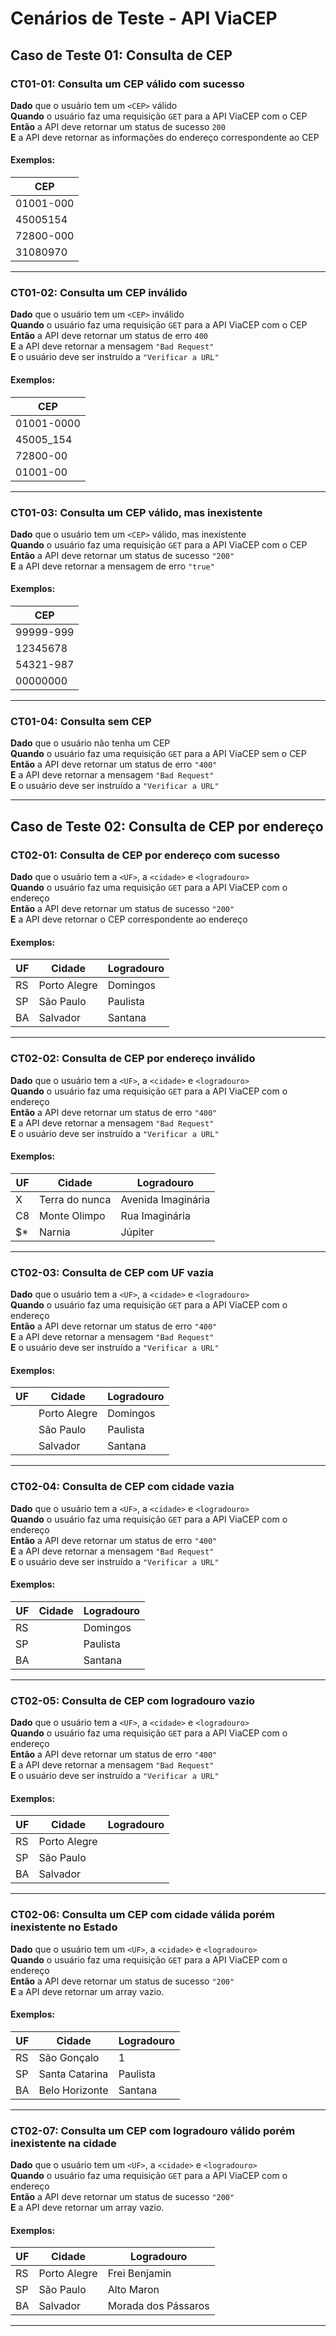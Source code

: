 # Cenários de Teste - API ViaCEP

## Caso de Teste 01: Consulta de CEP

### CT01-01: Consulta um CEP válido com sucesso  
**Dado** que o usuário tem um `<CEP>` válido  
**Quando** o usuário faz uma requisição `GET` para a API ViaCEP com o CEP  
**Então** a API deve retornar um status de sucesso `200`  
**E** a API deve retornar as informações do endereço correspondente ao CEP  

#### Exemplos:
| CEP       |
|-----------|
| 01001-000 |
| 45005154  |
| 72800-000 |
| 31080970  |

---

### CT01-02: Consulta um CEP inválido  
**Dado** que o usuário tem um `<CEP>` inválido  
**Quando** o usuário faz uma requisição `GET` para a API ViaCEP com o CEP  
**Então** a API deve retornar um status de erro `400`  
**E** a API deve retornar a mensagem `"Bad Request"`  
**E** o usuário deve ser instruído a `"Verificar a URL"`  

#### Exemplos:
| CEP         |
|------------|
| 01001-0000 |
| 45005_154  |
| 72800-00   |
| 01001-00   |

---

### CT01-03: Consulta um CEP válido, mas inexistente  
**Dado** que o usuário tem um `<CEP>` válido, mas inexistente  
**Quando** o usuário faz uma requisição `GET` para a API ViaCEP com o CEP  
**Então** a API deve retornar um status de sucesso `"200"`  
**E** a API deve retornar a mensagem de erro `"true"`  

#### Exemplos:
| CEP        |
|-----------|
| 99999-999 |
| 12345678  |
| 54321-987 |
| 00000000  |

---

### CT01-04: Consulta sem CEP  
**Dado** que o usuário não tenha um CEP  
**Quando** o usuário faz uma requisição `GET` para a API ViaCEP sem o CEP  
**Então** a API deve retornar um status de erro `"400"`  
**E** a API deve retornar a mensagem `"Bad Request"`  
**E** o usuário deve ser instruído a `"Verificar a URL"`  

---

## Caso de Teste 02: Consulta de CEP por endereço

### CT02-01: Consulta de CEP por endereço com sucesso  
**Dado** que o usuário tem a `<UF>`, a `<cidade>` e `<logradouro>`  
**Quando** o usuário faz uma requisição `GET` para a API ViaCEP com o endereço  
**Então** a API deve retornar um status de sucesso `"200"`  
**E** a API deve retornar o CEP correspondente ao endereço  

#### Exemplos:
| UF | Cidade      | Logradouro |
|----|------------|-----------|
| RS | Porto Alegre | Domingos  |
| SP | São Paulo    | Paulista  |
| BA | Salvador     | Santana   |

---

### CT02-02: Consulta de CEP por endereço inválido  
**Dado** que o usuário tem a `<UF>`, a `<cidade>` e `<logradouro>`  
**Quando** o usuário faz uma requisição `GET` para a API ViaCEP com o endereço  
**Então** a API deve retornar um status de erro `"400"`  
**E** a API deve retornar a mensagem `"Bad Request"`  
**E** o usuário deve ser instruído a `"Verificar a URL"`  

#### Exemplos:
| UF | Cidade         | Logradouro           |
|----|--------------|--------------------|
| X  | Terra do nunca | Avenida Imaginária |
| C8 | Monte Olimpo  | Rua Imaginária     |
| $* | Narnia        | Júpiter            |

---

### CT02-03: Consulta de CEP com UF vazia  
**Dado** que o usuário tem a `<UF>`, a `<cidade>` e `<logradouro>`  
**Quando** o usuário faz uma requisição `GET` para a API ViaCEP com o endereço  
**Então** a API deve retornar um status de erro `"400"`  
**E** a API deve retornar a mensagem `"Bad Request"`  
**E** o usuário deve ser instruído a `"Verificar a URL"`  

#### Exemplos:
| UF | Cidade       | Logradouro |
|----|-------------|-----------|
|    | Porto Alegre | Domingos  |
|    | São Paulo    | Paulista  |
|    | Salvador     | Santana   |

---

### CT02-04: Consulta de CEP com cidade vazia  
**Dado** que o usuário tem a `<UF>`, a `<cidade>` e `<logradouro>`  
**Quando** o usuário faz uma requisição `GET` para a API ViaCEP com o endereço  
**Então** a API deve retornar um status de erro `"400"`  
**E** a API deve retornar a mensagem `"Bad Request"`  
**E** o usuário deve ser instruído a `"Verificar a URL"`  

#### Exemplos:
| UF | Cidade | Logradouro |
|----|--------|-----------|
| RS |        | Domingos  |
| SP |        | Paulista  |
| BA |        | Santana   |

---

### CT02-05: Consulta de CEP com logradouro vazio  
**Dado** que o usuário tem a `<UF>`, a `<cidade>` e `<logradouro>`  
**Quando** o usuário faz uma requisição `GET` para a API ViaCEP com o endereço  
**Então** a API deve retornar um status de erro `"400"`  
**E** a API deve retornar a mensagem `"Bad Request"`  
**E** o usuário deve ser instruído a `"Verificar a URL"`  

#### Exemplos:
| UF | Cidade        | Logradouro |
|----|-------------|-----------|
| RS | Porto Alegre |           |
| SP | São Paulo    |           |
| BA | Salvador     |           |

---

### CT02-06: Consulta um CEP com cidade válida porém inexistente no Estado  
**Dado** que o usuário tem um `<UF>`, a `<cidade>` e `<logradouro>`  
**Quando** o usuário faz uma requisição `GET` para a API ViaCEP com o endereço  
**Então** a API deve retornar um status de sucesso `"200"`  
**E** a API deve retornar um array vazio.  

#### Exemplos:
| UF | Cidade         | Logradouro |
|----|--------------|-----------|
| RS | São Gonçalo  | 1         |
| SP | Santa Catarina | Paulista  |
| BA | Belo Horizonte | Santana  |

---

### CT02-07: Consulta um CEP com logradouro válido porém inexistente na cidade  
**Dado** que o usuário tem um `<UF>`, a `<cidade>` e `<logradouro>`  
**Quando** o usuário faz uma requisição `GET` para a API ViaCEP com o endereço  
**Então** a API deve retornar um status de sucesso `"200"`  
**E** a API deve retornar um array vazio.  

#### Exemplos:
| UF | Cidade        | Logradouro          |
|----|-------------|--------------------|
| RS | Porto Alegre | Frei Benjamin     |
| SP | São Paulo    | Alto Maron        |
| BA | Salvador     | Morada dos Pássaros |

---

